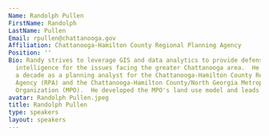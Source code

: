 ```yaml
---
Name: Randolph Pullen
FirstName: Randolph
LastName: Pullen
Email: rpullen@chattanooga.gov
Affiliation: Chattanooga-Hamilton County Regional Planning Agency
Position: ''
Bio: Randy strives to leverage GIS and data analytics to provide defensible, actionable
  intelligence for the issues facing the greater Chattanooga area.  He has spent over
  a decade as a planning analyst for the Chattanooga-Hamilton County Regional Planning
  Agency (RPA) and the Chattanooga-Hamilton County/North Georgia Metropolitan Planning
  Organization (MPO).  He developed the MPO's land use model and leads the model update.
avatar: Randolph Pullen.jpeg
title: Randolph Pullen
type: speakers
layout: speakers
---
```

